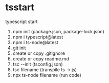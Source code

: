 # tsstart
typescript start

1. npm init (package.json, package-lock.json)
2. npm i typescript@latest
3. npm i ts-node@latest
4. git init
5. create or copy .gitignore
6. create or copy readme.md
7. tsc --init (tsconfig.json)
8. tsc filename (transpile ts -> js)
9. npx ts-node filename (run code)
